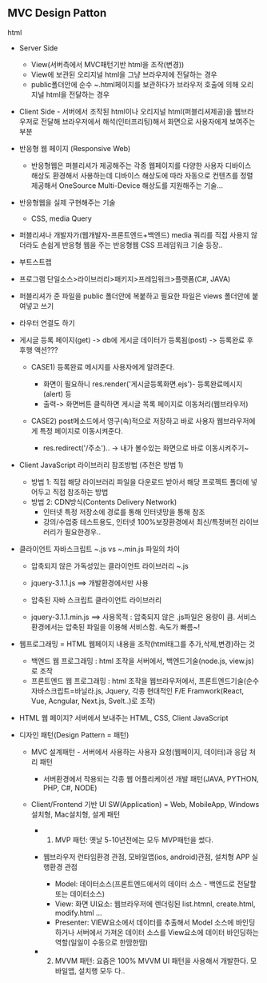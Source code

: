 ## MVC Design Patton

html

* Server Side
  - View(서버측에서 MVC패턴기반 html을 조작(변경))
  - View에 보관된 오리지널 html을 그냥 브라우저에 전달하는 경우
  - public폴더안에 순수 ~.html페이지를 보관하다가 브라우저 호출에 의해 오리지널 html을 전달하는 경우


* Client Side - 서버에서 조작된 html이나 오리지널 html(퍼블리셔제공)을 웹브라우저로 전달해 브라우저에서 해석(인터프리팅)해서 화면으로 사용자에게 보여주는 부분


* 반응형 웹 페이지 (Responsive Web)
  - 반응형웹은 퍼블리셔가 제공해주는 각종 웹페이지를 다양한 사용자 디바이스 해상도 환경해서 사용하는데 디바이스 해상도에 따라 자동으로 컨텐츠를 정렬 제공해서 OneSource Multi-Device 해상도를 지원해주는 기술...

* 반응형웹을 실제 구현해주는 기술
  - CSS, media Query

* 퍼블리셔나 개발자가(웹개발자-프론트엔드+백엔드) media 쿼리를 직접 사용지 않더라도 손쉽게 반응형 웹을 주는 반응형웹 CSS 프레임워크 기술 등장..
* 부트스트랩

* 프로그램 단일소스>라이브러리>패키지>프레임워크>플랫폼(C#, JAVA)


* 퍼블리셔가 준 파일을 public 폴더안에 복붙하고 필요한 파일은 views 폴더안에 붙여넣고 쓰기
* 라우터 연결도 하기


* 게시글 등록 페이지(get) -> db에 게시글 데이터가 등록됨(post) -> 등록완료 후 후행 액션???
  - CASE1) 등록완료 메시지를 사용자에게 알려준다.
    - 화면이 필요하니 res.render('게시글등록화면.ejs')- 등록완료메시지(alert) 등
    - 출력-> 화면버튼 클릭하면 게시글 목록 페이지로 이동처리(웹브라우저)

  - CASE2) post메소드에서 영구(속)적으로 저장하고 바로 사용자 웹브라우저에게 특정 페이지로 이동시켜준다.
    - res.redirect('/주소').. -> 내가 볼수있는 화면으로 바로 이동시켜주기~
  

* Client JavaScript 라이브러리 참조방법 (추천은 방법 1)
  - 방법 1: 직접 해당 라이브러리 파일을 다운로드 받아서 해당 프로젝트 폴더에 넣어두고 직접 참조하는 방법
  - 방법 2: CDN방식(Contents Delivery Network) 
    - 인터넷 특정 저장소에 경로를 통해 인터넷망을 통해 참조
    - 강의/수업중 테스트용도, 인터넷 100%보장환경에서 최신/특정버전 라이브러리가 필요한경우.. 


* 클라이언트 자바스크립트 ~.js vs ~.min.js 파일의 차이
  - 압축되지 않은 가독성있는 클라이언트 라이브러리 ~.js
  - jquery-3.1.1.js 
    ==> 개발환경에서만 사용


  - 압축된 자바 스크립트 클라이언트 라이브러리
  - jquery-3.1.1.min.js
    ==> 사용목적 : 압축되지 않은 .js파일은 용량이 큼. 서비스 환경에서는 압축된 파일을 이용해 서비스함. 속도가 빠름~!

* 웹프로그래밍 = HTML 웹페이지 내용을 조작(html태그를 추가,삭제,변경)하는 것
  - 백엔드 웹 프로그래밍 : html 조작을 서버에서, 백엔드기술(node.js, view.js)로 조작
  - 프론트엔드 웹 프로그래밍 : html 조작을 웹브라우저에서, 프론트엔드기술(순수자바스크립트=바닐라.js, Jquery, 각종 현대적인 F/E Framwork(React, Vue, Acngular, Next.js, Svelt..)로 조작)

* HTML 웹 페이지? 서버에서 보내주는 HTML, CSS, Client JavaScript


* 디자인 패턴(Design Pattern = 패턴)
  - MVC 설계패턴 - 서버에서 사용하는 사용자 요청(웹페이지, 데이터)과 응답 처리 패턴
    - 서버환경에서 작용되는 각종 웹 어플리케이션 개발 패턴(JAVA, PYTHON, PHP, C#, NODE)

  - Client/Frontend 기반 UI SW(Application) = Web, MobileApp, Windows 설치형, Mac설치형, 설계 패턴 
    - 1) MVP 패턴: 옛날 5-10년전에는 모두 MVP패턴을 썼다.
    - 웹브라우저 런타임환경 관점, 모바일앱(ios, android)관점, 설치형 APP 실행환경 관점
      - Model: 데이터소스(프론트엔드에서의 데이터 소스 - 백엔드로 전달할 또는 데이터소스)
      - View: 화면 UI요소: 웹브라우저에 렌더링된 list.htmnl, create.html, modify.html ... 
      - Presenter: VIEW요소에서 데이터를 추출해서 Model 소스에 바인딩하거나 서버에서 가져온 데이터 소스를 View요소에 데이터 바인딩하는 역할(일일이 수동으로 한땀한땀)

    - 2) MVVM 패턴: 요즘은 100% MVVM UI 패턴을 사용해서 개발한다. 모바일앱, 설치행 모두 다..